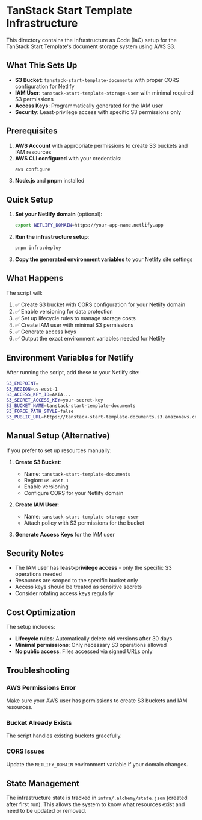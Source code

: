 # TanStack Start Template Infrastructure

This directory contains the Infrastructure as Code (IaC) setup for the TanStack Start Template's document storage system using AWS S3.

## What This Sets Up

- **S3 Bucket**: `tanstack-start-template-documents` with proper CORS configuration for Netlify
- **IAM User**: `tanstack-start-template-storage-user` with minimal required S3 permissions
- **Access Keys**: Programmatically generated for the IAM user
- **Security**: Least-privilege access with specific S3 permissions only

## Prerequisites

1. **AWS Account** with appropriate permissions to create S3 buckets and IAM resources
2. **AWS CLI configured** with your credentials:
   ```bash
   aws configure
   ```
3. **Node.js** and **pnpm** installed

## Quick Setup

1. **Set your Netlify domain** (optional):
   ```bash
   export NETLIFY_DOMAIN=https://your-app-name.netlify.app
   ```

2. **Run the infrastructure setup**:
   ```bash
   pnpm infra:deploy
   ```

3. **Copy the generated environment variables** to your Netlify site settings

## What Happens

The script will:

1. ✅ Create S3 bucket with CORS configuration for your Netlify domain
2. ✅ Enable versioning for data protection
3. ✅ Set up lifecycle rules to manage storage costs
4. ✅ Create IAM user with minimal S3 permissions
5. ✅ Generate access keys
6. ✅ Output the exact environment variables needed for Netlify

## Environment Variables for Netlify

After running the script, add these to your Netlify site:

```bash
S3_ENDPOINT=
S3_REGION=us-west-1
S3_ACCESS_KEY_ID=AKIA...
S3_SECRET_ACCESS_KEY=your-secret-key
S3_BUCKET_NAME=tanstack-start-template-documents
S3_FORCE_PATH_STYLE=false
S3_PUBLIC_URL=https://tanstack-start-template-documents.s3.amazonaws.com
```

## Manual Setup (Alternative)

If you prefer to set up resources manually:

1. **Create S3 Bucket**:
   - Name: `tanstack-start-template-documents`
   - Region: `us-east-1`
   - Enable versioning
   - Configure CORS for your Netlify domain

2. **Create IAM User**:
   - Name: `tanstack-start-template-storage-user`
   - Attach policy with S3 permissions for the bucket

3. **Generate Access Keys** for the IAM user

## Security Notes

- The IAM user has **least-privilege access** - only the specific S3 operations needed
- Resources are scoped to the specific bucket only
- Access keys should be treated as sensitive secrets
- Consider rotating access keys regularly

## Cost Optimization

The setup includes:
- **Lifecycle rules**: Automatically delete old versions after 30 days
- **Minimal permissions**: Only necessary S3 operations allowed
- **No public access**: Files accessed via signed URLs only

## Troubleshooting

### AWS Permissions Error
Make sure your AWS user has permissions to create S3 buckets and IAM resources.

### Bucket Already Exists
The script handles existing buckets gracefully.

### CORS Issues
Update the `NETLIFY_DOMAIN` environment variable if your domain changes.

## State Management

The infrastructure state is tracked in `infra/.alchemy/state.json` (created after first run). This allows the system to know what resources exist and need to be updated or removed.

